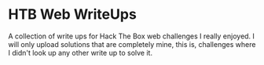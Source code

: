 # HTB Web WriteUps

A collection of write ups for Hack The Box web challenges I really enjoyed. I will only upload solutions that are completely mine, this is, challenges where I didn't look up any other write up to solve it.
